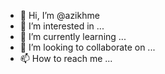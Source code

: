 
- 👋 Hi, I’m @azikhme
- 👀 I’m interested in ...
- 🌱 I’m currently learning ...
- 💞️ I’m looking to collaborate on ...
- 📫 How to reach me ...

<!---
azikhme/azikhme is a ✨ special ✨ repository because its `README.md` (this file) appears on your GitHub profile.
You can click the Preview link to take a look at your changes.
--->
